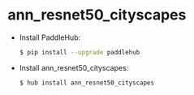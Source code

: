 # ann_resnet50_cityscapes
* Install PaddleHub: 

    ```bash
    $ pip install --upgrade paddlehub
    ```

* Install ann_resnet50_cityscapes: 

    ```bash
    $ hub install ann_resnet50_cityscapes
    ```
